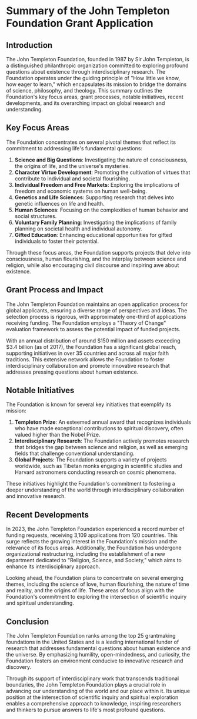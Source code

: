 # Summary of the John Templeton Foundation Grant Application

## Introduction
The John Templeton Foundation, founded in 1987 by Sir John Templeton, is a distinguished philanthropic organization committed to exploring profound questions about existence through interdisciplinary research. The Foundation operates under the guiding principle of "How little we know, how eager to learn," which encapsulates its mission to bridge the domains of science, philosophy, and theology. This summary outlines the Foundation's key focus areas, grant processes, notable initiatives, recent developments, and its overarching impact on global research and understanding.

## Key Focus Areas
The Foundation concentrates on several pivotal themes that reflect its commitment to addressing life's fundamental questions:

1. **Science and Big Questions**: Investigating the nature of consciousness, the origins of life, and the universe's mysteries.
2. **Character Virtue Development**: Promoting the cultivation of virtues that contribute to individual and societal flourishing.
3. **Individual Freedom and Free Markets**: Exploring the implications of freedom and economic systems on human well-being.
4. **Genetics and Life Sciences**: Supporting research that delves into genetic influences on life and health.
5. **Human Sciences**: Focusing on the complexities of human behavior and social structures.
6. **Voluntary Family Planning**: Investigating the implications of family planning on societal health and individual autonomy.
7. **Gifted Education**: Enhancing educational opportunities for gifted individuals to foster their potential.

Through these focus areas, the Foundation supports projects that delve into consciousness, human flourishing, and the interplay between science and religion, while also encouraging civil discourse and inspiring awe about existence.

## Grant Process and Impact
The John Templeton Foundation maintains an open application process for global applicants, ensuring a diverse range of perspectives and ideas. The selection process is rigorous, with approximately one-third of applications receiving funding. The Foundation employs a "Theory of Change" evaluation framework to assess the potential impact of funded projects.

With an annual distribution of around $150 million and assets exceeding $3.4 billion (as of 2017), the Foundation has a significant global reach, supporting initiatives in over 35 countries and across all major faith traditions. This extensive network allows the Foundation to foster interdisciplinary collaboration and promote innovative research that addresses pressing questions about human existence.

## Notable Initiatives
The Foundation is known for several key initiatives that exemplify its mission:

1. **Templeton Prize**: An esteemed annual award that recognizes individuals who have made exceptional contributions to spiritual discovery, often valued higher than the Nobel Prize.
2. **Interdisciplinary Research**: The Foundation actively promotes research that bridges the gap between science and religion, as well as emerging fields that challenge conventional understanding.
3. **Global Projects**: The Foundation supports a variety of projects worldwide, such as Tibetan monks engaging in scientific studies and Harvard astronomers conducting research on cosmic phenomena.

These initiatives highlight the Foundation's commitment to fostering a deeper understanding of the world through interdisciplinary collaboration and innovative research.

## Recent Developments
In 2023, the John Templeton Foundation experienced a record number of funding requests, receiving 3,109 applications from 120 countries. This surge reflects the growing interest in the Foundation's mission and the relevance of its focus areas. Additionally, the Foundation has undergone organizational restructuring, including the establishment of a new department dedicated to "Religion, Science, and Society," which aims to enhance its interdisciplinary approach.

Looking ahead, the Foundation plans to concentrate on several emerging themes, including the science of love, human flourishing, the nature of time and reality, and the origins of life. These areas of focus align with the Foundation's commitment to exploring the intersection of scientific inquiry and spiritual understanding.

## Conclusion
The John Templeton Foundation ranks among the top 25 grantmaking foundations in the United States and is a leading international funder of research that addresses fundamental questions about human existence and the universe. By emphasizing humility, open-mindedness, and curiosity, the Foundation fosters an environment conducive to innovative research and discovery.

Through its support of interdisciplinary work that transcends traditional boundaries, the John Templeton Foundation plays a crucial role in advancing our understanding of the world and our place within it. Its unique position at the intersection of scientific inquiry and spiritual exploration enables a comprehensive approach to knowledge, inspiring researchers and thinkers to pursue answers to life's most profound questions.